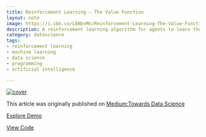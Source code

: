 ```yaml
---
title: Reinforcement Learning — The Value Function
layout: note
image: https://i.ibb.co/LQNbsMn/Reinforcement-Learning-The-Value-Function.png
description: A reinforcement learning algorithm for agents to learn the tic-tac-toe, using the value function
category: datascience
tags:
- reinforcement learning
- machine learning
- data science
- programming
- artificial intelligence

---
```


[![cover](https://i.ibb.co/LQNbsMn/Reinforcement-Learning-The-Value-Function.png)](https://towardsdatascience.com/reinforcement-learning-value-function-57b04e911152)

This article was originally published on [Medium:Towards Data Science](https://towardsdatascience.com/reinforcement-learning-value-function-57b04e911152)

[Explore Demo](https://jinglescode.github.io/demos/rl-value-function-tic-tac-toe)

[View Code](https://github.com/jinglescode/demos/tree/master/src/app/components/rl-value-function-tic-tac-toe)
